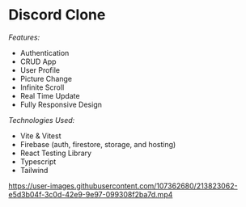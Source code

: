 # Discord Clone

_Features:_

- Authentication
- CRUD App
- User Profile
- Picture Change
- Infinite Scroll
- Real Time Update
- Fully Responsive Design

_Technologies Used:_

- Vite & Vitest
- Firebase (auth, firestore, storage, and hosting)
- React Testing Library
- Typescript
- Tailwind

https://user-images.githubusercontent.com/107362680/213823062-e5d3b04f-3c0d-42e9-9e97-099308f2ba7d.mp4

